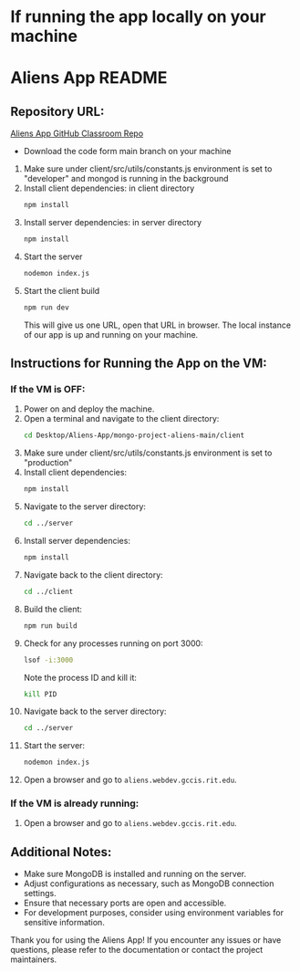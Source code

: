 # If running the app locally on your machine

# Aliens App README

## Repository URL:
[Aliens App GitHub Classroom Repo](https://github.com/RIT-iSchool/mongo-project-aliens)

- Download the code form main branch on your machine
 
1. Make sure under client/src/utils/constants.js environment is set to "developer" and mongod is running in the background
2. Install client dependencies: in client directory
    ```bash
    npm install
    ```
3. Install server dependencies: in server directory
    ```bash
    npm install
    ```
4. Start the server
    ```bash
    nodemon index.js
    ```
5. Start the client build
    ```bash
    npm run dev
    ```
    This will give us one URL, open that URL in browser.
The local instance of our app is up and running on your machine.

## Instructions for Running the App on the VM:

### If the VM is OFF:
1. Power on and deploy the machine. 
2. Open a terminal and navigate to the client directory:
    ```bash
    cd Desktop/Aliens-App/mongo-project-aliens-main/client
    ```
3. Make sure under client/src/utils/constants.js environment is set to "production"
4. Install client dependencies:
    ```bash
    npm install
    ```
5. Navigate to the server directory:
    ```bash
    cd ../server
    ```
6. Install server dependencies:
    ```bash
    npm install
    ```
7. Navigate back to the client directory:
    ```bash
    cd ../client
    ```
8. Build the client:
    ```bash
    npm run build
    ```
9. Check for any processes running on port 3000:
    ```bash
    lsof -i:3000
    ```
   Note the process ID and kill it:
    ```bash
    kill PID
    ```
10. Navigate back to the server directory:
    ```bash
    cd ../server
    ```
11. Start the server:
    ```bash
    nodemon index.js
    ```
12. Open a browser and go to `aliens.webdev.gccis.rit.edu`.

### If the VM is already running:
1. Open a browser and go to `aliens.webdev.gccis.rit.edu`.

## Additional Notes:
- Make sure MongoDB is installed and running on the server.
- Adjust configurations as necessary, such as MongoDB connection settings.
- Ensure that necessary ports are open and accessible.
- For development purposes, consider using environment variables for sensitive information.

Thank you for using the Aliens App! If you encounter any issues or have questions, please refer to the documentation or contact the project maintainers.
